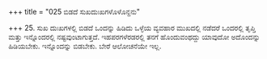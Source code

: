 +++
title = "025 ಬಿಡದೆ ಸುಖದುಃಖಗಳೊಳೊನ್ದನು"

+++
25. ಸುಖ ದುಃಖಗಳಲ್ಲಿ ಬಿಡದೆ ಒಂದನ್ನು ಹಿಡಿದು ಒಳ್ಳೆಯ ವ್ಯವಹಾರ ಮುಖದಲ್ಲಿ ನಡೆದರೆ ಒಂದರಲ್ಲಿ ತೃಪ್ತಿ ಮತ್ತು ಇನ್ನೊಂದರಲ್ಲಿ  ನಷ್ಟವುಂಟಾಗುತ್ತದೆ. ಇಹಪರಗಳೆರಡರಲ್ಲಿ ತನಗೆ ಹೊಂದುವಂಥದ್ದು ಯಾವುದೋ ಅದೊಂದನ್ನು ಹಿಡಿಯಬೇಕು. ಇನ್ನೊಂದನ್ನು ಬಿಡಬೇಕು. ಬೇರೆ ಆಲೋಚನೆಯೇ ಇಲ್ಲ.